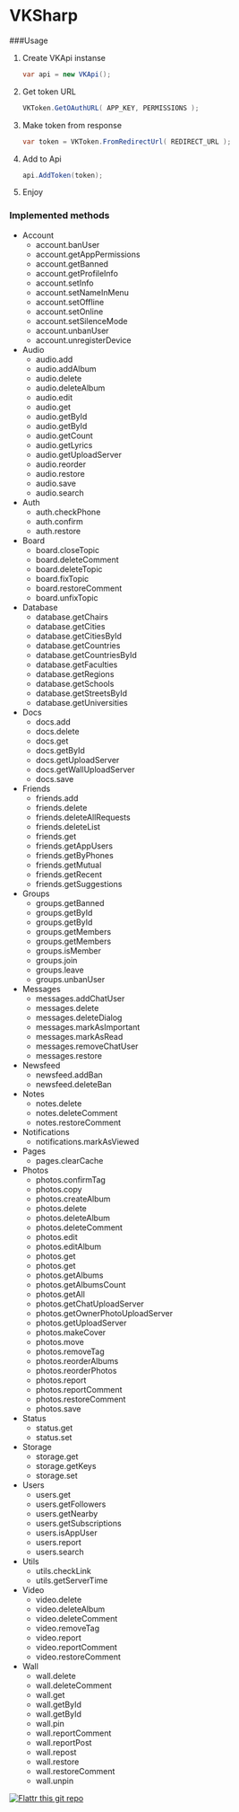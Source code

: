 VKSharp
=======

###Usage

1. Create VKApi instanse
	```C#
	var api = new VKApi();
	```
2. Get token URL
	```C#
	VKToken.GetOAuthURL( APP_KEY, PERMISSIONS );
	```
3. Make token from response
	```C#
	var token = VKToken.FromRedirectUrl( REDIRECT_URL );
	```
4. Add to Api
	```C#
	api.AddToken(token);
	```
5. Enjoy



### Implemented methods

* Account
	* account.banUser
	* account.getAppPermissions
	* account.getBanned
	* account.getProfileInfo
	* account.setInfo
	* account.setNameInMenu
	* account.setOffline
	* account.setOnline
	* account.setSilenceMode
	* account.unbanUser
	* account.unregisterDevice
* Audio
	* audio.add
	* audio.addAlbum
	* audio.delete
	* audio.deleteAlbum
	* audio.edit
	* audio.get
	* audio.getById
	* audio.getById
	* audio.getCount
	* audio.getLyrics
	* audio.getUploadServer
	* audio.reorder
	* audio.restore
	* audio.save
	* audio.search
* Auth
	* auth.checkPhone
	* auth.confirm
	* auth.restore
* Board
	* board.closeTopic
	* board.deleteComment
	* board.deleteTopic
	* board.fixTopic
	* board.restoreComment
	* board.unfixTopic
* Database
	* database.getChairs
	* database.getCities
	* database.getCitiesById
	* database.getCountries
	* database.getCountriesById
	* database.getFaculties
	* database.getRegions
	* database.getSchools
	* database.getStreetsById
	* database.getUniversities
* Docs
	* docs.add
	* docs.delete
	* docs.get
	* docs.getById
	* docs.getUploadServer
	* docs.getWallUploadServer
	* docs.save
* Friends
	* friends.add
	* friends.delete
	* friends.deleteAllRequests
	* friends.deleteList
	* friends.get
	* friends.getAppUsers
	* friends.getByPhones
	* friends.getMutual
	* friends.getRecent
	* friends.getSuggestions
* Groups
	* groups.getBanned
	* groups.getById
	* groups.getById
	* groups.getMembers
	* groups.getMembers
	* groups.isMember
	* groups.join
	* groups.leave
	* groups.unbanUser
* Messages
	* messages.addChatUser
	* messages.delete
	* messages.deleteDialog
	* messages.markAsImportant
	* messages.markAsRead
	* messages.removeChatUser
	* messages.restore
* Newsfeed
	* newsfeed.addBan
	* newsfeed.deleteBan
* Notes
	* notes.delete
	* notes.deleteComment
	* notes.restoreComment
* Notifications
	* notifications.markAsViewed
* Pages
	* pages.clearCache
* Photos
	* photos.confirmTag
	* photos.copy
	* photos.createAlbum
	* photos.delete
	* photos.deleteAlbum
	* photos.deleteComment
	* photos.edit
	* photos.editAlbum
	* photos.get
	* photos.get
	* photos.getAlbums
	* photos.getAlbumsCount
	* photos.getAll
	* photos.getChatUploadServer
	* photos.getOwnerPhotoUploadServer
	* photos.getUploadServer
	* photos.makeCover
	* photos.move
	* photos.removeTag
	* photos.reorderAlbums
	* photos.reorderPhotos
	* photos.report
	* photos.reportComment
	* photos.restoreComment
	* photos.save
* Status
	* status.get
	* status.set
* Storage
	* storage.get
	* storage.getKeys
	* storage.set
* Users
	* users.get
	* users.getFollowers
	* users.getNearby
	* users.getSubscriptions
	* users.isAppUser
	* users.report
	* users.search
* Utils
	* utils.checkLink
	* utils.getServerTime
* Video
	* video.delete
	* video.deleteAlbum
	* video.deleteComment
	* video.removeTag
	* video.report
	* video.reportComment
	* video.restoreComment
* Wall
	* wall.delete
	* wall.deleteComment
	* wall.get
	* wall.getById
	* wall.getById
	* wall.pin
	* wall.reportComment
	* wall.reportPost
	* wall.repost
	* wall.restore
	* wall.restoreComment
	* wall.unpin

[![Flattr this git repo](http://api.flattr.com/button/flattr-badge-large.png)](https://flattr.com/submit/auto?user_id=kasthack&url=https://github.com/kasthack/VKSharp&title=VKSharp&language=&tags=github&category=software)
